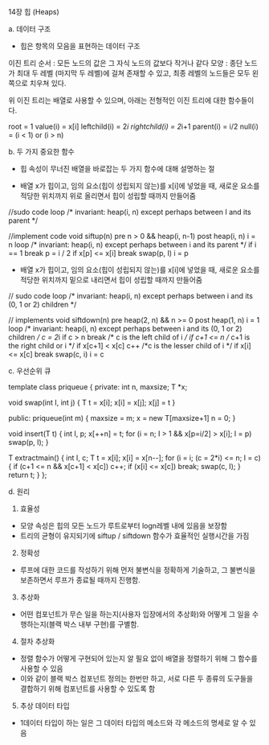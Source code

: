 14장 힙 (Heaps)

a. 데이터 구조
 - 힙은 항목의 모음을 표현하는 데이터 구조

이진 트리
순서 : 모든 노드의 값은 그 자식 노드의 값보다 작거나 같다
모양 : 종단 노드가 최대 두 레벨 (마지막 두 레벨)에 걸쳐 존재할 수 있고, 최종 레벨의 노드들은 모두 왼쪽으로 치우쳐 있다.

위 이진 트리는 배열로 사용할 수 있으며, 아래는 전형적인 이진 트리에 대한 함수들이다.
 

root = 1
value(i) = x[i]
leftchild(i) = 2*i
rightchild(i) = 2*i+1
parent(i) = i/2
null(i) = (i < 1) or (i > n)

b. 두 가지 중요한 함수
 - 힙 속성이 무너진 배열을 바로잡는 두 가지 함수에 대해 설명하는 절

 - 배열 x가 힙이고, 임의 요소(힙이 성립되지 않는)를 x[i]에 넣었을 때, 새로운 요소를 적당한 위치까지 위로 올리면서 힙이 성립할 때까지 만들어줌

//sudo code
loop
/* invariant: heap(i, n) except perhaps
between I and its parent */

//implement code
void siftup(n)
pre n > 0 && heap(i, n-1)
post heap(i, n)
i = n
loop
/* invariant: heap(i, n) except perhaps
between i and its parent */
if i == 1
break
p = i / 2
if x[p] <= x[i]
break
swap(p, I)
i = p

 - 배열 x가 힙이고, 임의 요소(힙이 성립되지 않는)를 x[i]에 넣었을 때, 새로운 요소를 적당한 위치까지 밑으로 내리면서 힙이 성립할 때까지 만들어줌

// sudo code
loop
/* invariant: heap(i, n) except perhaps between
i and its (0, 1 or 2) children */

// implements
void siftdown(n)
pre heap(2, n) && n >= 0
post heap(1, n)
i = 1
loop
/* invariant: heap(i, n) except perhaps between
i and its (0, 1 or 2) children */
c = 2*i
if c > n
break
/* c is the left child of i */
if c+1 <= n
/* c+1 is the right child or i */
if x[c+1] < x[c]
c++
/*c is the lesser child of i */
if x[i] <= x[c]
break
swap(c, i)
i = c

c. 우선순위 큐

template<class T>
class priqueue {
private:
int n, maxsize;
T *x;

void swap(int I, int j)
{ T t = x[i]; x[i] = x[j]; x[j] = t }

public:
priqueue(int m)
{
maxsize = m;
x = new T[maxsize+1]
n = 0;
}

void insert(T t)
{
int I, p;
x[++n] = t;
for (i = n; I > 1 && x[p=i/2] > x[i]; I = p)
swap(p, I);
}

T extractmain()
{
int I, c;
T t = x[i];
x[i] = x[n--];
for (i = i; (c = 2*i) <= n; I = c)
{
if (c+1 <= n && x[c+1] < x[c])
c++;
if (x[i] <= x[c]) break;
swap(c, I);
}
return t;
}
};

d. 원리

 1. 효율성
  - 모양 속성은 힙의 모든 노드가 루트로부터 logn레벨 내에 있음을 보장함
  - 트리의 균형이 유지되기에 siftup / siftdown 함수가 효율적인 실행시간을 가짐

 2. 정확성
  - 루프에 대한 코드를 작성하기 위해 먼저 불변식을 정확하게 기술하고, 그 불변식을 보존하면서 루프가 종료될 때까지 진행함.

 3. 추상화
  - 어떤 컴포넌트가 무슨 일을 하는지(사용자 입장에서의 추상화)와 어떻게 그 일을 수행하는지(블랙 박스 내부 구현)를 구별함.

 4. 절차 추상화
  - 정렬 함수가 어떻게 구현되어 있는지 알 필요 없이 배열을 정렬하기 위해 그 함수를 사용할 수 있음
  - 이와 같이 블랙 박스 컴포넌트 정의는 한번만 하고, 서로 다른 두 종류의 도구들을 결합하기 위해 컴포넌트를 사용할 수 있도록 함

 5. 추상 데이터 타입
  - 1데이터 타입이 하는 일은 그 데이터 타입의 메소드와 각 메소드의 명세로 알 수 있음